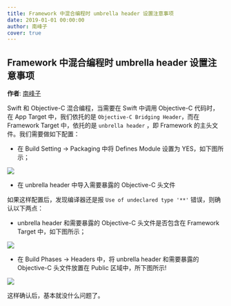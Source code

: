 ```yaml
---
title: Framework 中混合编程时 umbrella header 设置注意事项
date: 2019-01-01 00:00:00
author: 南峰子
cover: true
---
```


Framework 中混合编程时 umbrella header 设置注意事项
--------
**作者**: [南峰子](https://weibo.com/3321824014)

Swift 和 Objective-C 混合编程，当需要在 Swift 中调用 Objective-C 代码时，在 App Target 中，我们依托的是 `Objective-C Bridging Header`，而在 Framework Target 中，依托的是 `unbrella header` ，即 Framework 的主头文件。我们需要做如下配置：

* 在 Build Setting -> Packaging 中将 Defines Module 设置为 YES，如下图所示；

![](https://github.com/awesome-tips/iOS-Tips/blob/master/images/2019/01/6-1.png)

* 在 unbrella header  中导入需要暴露的 Objective-C 头文件

如果这样配置后，发现编译器还是报 `Use of undeclared type '**'` 错误，则确认以下两点：

* unbrella header 和需要暴露的 Objective-C 头文件是否包含在 Framework Target 中，如下图所示；

![](https://github.com/awesome-tips/iOS-Tips/blob/master/images/2019/01/6-1.png)

* 在 Build Phases -> Headers 中，将 unbrella header 和需要暴露的 Objective-C 头文件放置在 Public 区域中，所下图所示!

![](https://github.com/awesome-tips/iOS-Tips/blob/master/images/2019/01/6-1.png)

这样确认后，基本就没什么问题了。